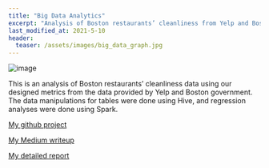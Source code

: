 ```yaml
---
title: "Big Data Analytics"
excerpt: "Analysis of Boston restaurants’ cleanliness from Yelp and Boston Health Department data using Big Data tools"
last_modified_at: 2021-5-10
header:
  teaser: /assets/images/big_data_graph.jpg
---
```

![image]({{site.url}}{{site.baseurl}}/assets/images/big_data_graph.jpg)


This is an analysis of Boston restaurants’ cleanliness data using our designed metrics from the data provided by Yelp and Boston government. The data manipulations for tables were done using Hive, and regression analyses were done using Spark.

[My github project](https://github.com/cyberzzhhss/BigDataCodeDrop)

[My Medium writeup](https://cyberzzhhss.medium.com/analysis-of-boston-restaurants-cleanliness-from-yelp-and-boston-department-data-using-big-data-a51bc3fdd6c)

[My detailed report](https://github.com/cyberzzhhss/BigDataCodeDrop/blob/main/Big_Data_Writeup.pdf)